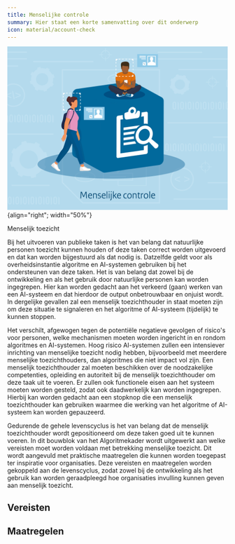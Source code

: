 ```yaml
---
title: Menselijke controle
summary: Hier staat een korte samenvatting over dit onderwerp
icon: material/account-check
---
```


![menselijke-controle](../../afbeeldingen/bouwblokken/menselijke-controle.jpg "visuele weergave menselijke controle"){align="right"; width="50%"}

Menselijk toezicht 

 

Bij het uitvoeren van publieke taken is het van belang dat natuurlijke personen toezicht kunnen houden of deze taken correct worden uitgevoerd en dat kan worden bijgestuurd als dat nodig is. Datzelfde geldt voor als overheidsinstantie algoritme en AI-systemen gebruiken bij het ondersteunen van deze taken. Het is van belang dat zowel bij de ontwikkeling en als het gebruik door natuurlijke personen kan worden ingegrepen. Hier kan worden gedacht aan het verkeerd (gaan) werken van een AI-systeem en dat hierdoor de output onbetrouwbaar en onjuist wordt. In dergelijke gevallen zal een menselijk toezichthouder in staat moeten zijn om deze situatie te signaleren en het algoritme of AI-systeem (tijdelijk) te kunnen stoppen.  

 

Het verschilt, afgewogen tegen de potentiële negatieve gevolgen of risico's voor personen, welke mechanismen moeten worden ingericht in en rondom algoritmes en AI-systemen. Hoog risico AI-systemen zullen een intensiever inrichting van menselijke toezicht nodig hebben, bijvoorbeeld met meerdere menselijke toezichthouders, dan algoritmes die niet impact vol zijn. Een menselijk toezichthouder zal moeten beschikken over de noodzakelijke competenties, opleiding en autoriteit bij de menselijk toezichthouder om deze taak uit te voeren. Er zullen ook functionele eisen aan het systeem moeten worden gesteld, zodat ook daadwerkelijk kan worden ingegrepen. Hierbij kan worden gedacht aan een stopknop die een menselijk toezichthouder kan gebruiken waarmee die werking van het algoritme of AI-systeem kan worden gepauzeerd.  

 

Gedurende de gehele levenscyclus is het van belang dat de menselijk toezichthouder wordt gepositioneerd om deze taken goed uit te kunnen voeren. In dit bouwblok van het Algoritmekader wordt uitgewerkt aan welke vereisten moet worden voldaan met betrekking menselijke toezicht. Dit wordt aangevuld met praktische maatregelen die kunnen worden toegepast ter inspiratie voor organisaties. Deze vereisten en maatregelen worden gekoppeld aan de levenscyclus, zodat zowel bij de ontwikkeling als het gebruik kan worden geraadpleegd hoe organisaties invulling kunnen geven aan menselijk toezicht. 


## Vereisten

<!-- list_vereisten bouwblok/menselijke-controle -->


## Maatregelen

<!-- list_maatregelen bouwblok/menselijke-controle-->
